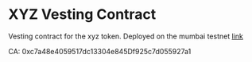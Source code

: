 # XYZ Vesting Contract
Vesting contract for the xyz token.
Deployed on the mumbai testnet [link](https://mumbai.polygonscan.com/address/0xc7a48e4059517dc13304e845Df925c7d055927a1#code)


CA: 0xc7a48e4059517dc13304e845Df925c7d055927a1